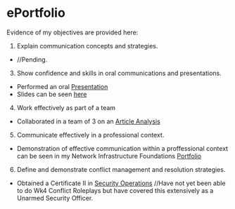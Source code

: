# ePortfolio
Evidence of my objectives are provided here:
1. Explain communication concepts and strategies.
- //Pending.
3. Show confidence and skills in oral communications and presentations. 
- Performed an oral [Presentation](Week7PracticePresentation.mp4)
- Slides can be seen [here](Week7PracticePresentationSlides.pptx)
4. Work effectively as part of a team
- Collaborated in a team of 3 on an [Article Analysis](MobWritingGroupAnalysisMichael.docx)
5. Communicate effectively in a professional context.
- Demonstration of effective communication within a proffessional context can be seen in my Network Infrastructure Foundations [Portfolio](NeworkInfrastructurePortfolio1.docx)
6. Define and demonstrate conflict management and resolution strategies.
- Obtained a Certificate II in [Security Operations](SecurityOperations.pdf) //Have not yet been able to do Wk4 Conflict Roleplays but have covered this extensively as a Unarmed Security Officer. 
